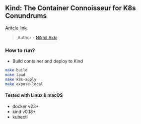 ## Kind: The Container Connoisseur for K8s Conundrums

[Aritcle link](https://nikhilakki.in/kind-the-container-connoisseur-for-k8s-conundrums)

> Author - [Nikhil Akki](https://nikhilakki.in)

### How to run?

- Build container and deploy to Kind
```bash
make build
make load
make k8s-apply
make expose-local
```

#### Tested with Linux & macOS 

- docker v23+
- kind v0.18+
- kubectl
